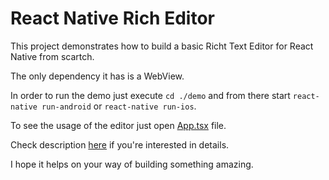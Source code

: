 # React Native Rich Editor

This project demonstrates how to build a basic Richt Text Editor for React Native from scartch.

The only dependency it has is a WebView.

In order to run the demo just execute `cd ./demo` and from there start `react-native run-android` or `react-native run-ios`.

To see the usage of the editor just open [App.tsx](./demo/App.tsx) file.

Check description [here](https://ievgen.de/2020/06/01/simplest-rich-text-editor-for-react-native/) if you're interested in details.

I hope it helps on your way of building something amazing.
